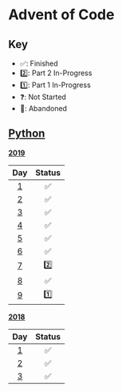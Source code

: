 # Advent of Code

## Key

- ✅: Finished
- 2️⃣: Part 2 In-Progress
- 1️⃣: Part 1 In-Progress
- ❓: Not Started
- 🚫: Abandoned

## [Python](Python)

[**2019**](2019)

|Day|Status|  
|:-:|:-:|
| [1](2019/day_1.py) | ✅|
| [2](2019/day_2.py) | ✅|
| [3](2019/day_3.py) | ✅|
| [4](2019/day_4.py) | ✅|
| [5](2019/day_5.py) | ✅|
| [6](2019/day_6.py) | ✅|
| [7](2019/day_7.py) | 2️⃣|
| [8](2019/day_8.py) | ✅|
| [9](2019/day_9.py) | 1️⃣|



[**2018**](2018)

|Day|Status|  
|:-:|:-:|
| [1](2018/day_1.py) | ✅|
| [2](2018/day_2.py) | ✅|
| [3](2018/day_3.py) | ✅|